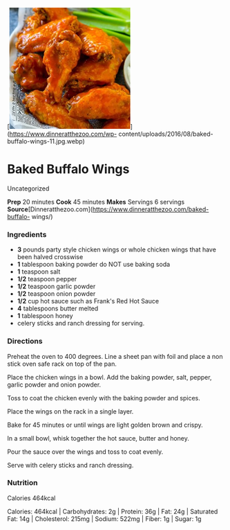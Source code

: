 ﻿

[![](./images/007117f7-013d-41d5-aa8f-992e318b8355.jpg)](https://www.dinneratthezoo.com/wp-
content/uploads/2016/08/baked-buffalo-wings-11.jpg.webp)

#  Baked Buffalo Wings

Uncategorized

 **Prep** 20 minutes **Cook** 45 minutes **Makes** Servings 6 servings
**Source**[Dinneratthezoo.com](https://www.dinneratthezoo.com/baked-buffalo-
wings/)

###  Ingredients

  * **3** pounds party style chicken wings or whole chicken wings that have been halved crosswise
  *  **1** tablespoon baking powder do NOT use baking soda
  *  **1** teaspoon salt
  *  **1/2** teaspoon pepper
  *  **1/2** teaspoon garlic powder
  *  **1/2** teaspoon onion powder
  *  **1/2** cup hot sauce such as Frank's Red Hot Sauce
  *  **4** tablespoons butter melted
  *  **1** tablespoon honey
  * celery sticks and ranch dressing for serving.

###  Directions

Preheat the oven to 400 degrees. Line a sheet pan with foil and place a non
stick oven safe rack on top of the pan.

Place the chicken wings in a bowl. Add the baking powder, salt, pepper, garlic
powder and onion powder.

Toss to coat the chicken evenly with the baking powder and spices.

Place the wings on the rack in a single layer.

Bake for 45 minutes or until wings are light golden brown and crispy.

In a small bowl, whisk together the hot sauce, butter and honey.

Pour the sauce over the wings and toss to coat evenly.

Serve with celery sticks and ranch dressing.

###  Nutrition

Calories 464kcal

Calories: 464kcal | Carbohydrates: 2g | Protein: 36g | Fat: 24g | Saturated
Fat: 14g | Cholesterol: 215mg | Sodium: 522mg | Fiber: 1g | Sugar: 1g

